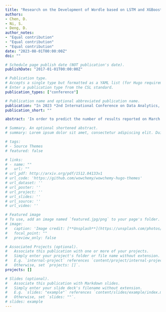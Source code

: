 ```yaml
---
title: "Research on the Development of Wordle based on LSTM and XGBoost"
authors:
- Chen, D.
- Ni, S.
- Deng, D.
author_notes:
- "Equal contribution"
- "Equal contribution"
- "Equal contribution"
date: "2023-08-01T00:00:00Z"
doi: ""

# Schedule page publish date (NOT publication's date).
publishDate: "2017-01-01T00:00:00Z"

# Publication type.
# Accepts a single type but formatted as a YAML list (for Hugo requirements).
# Enter a publication type from the CSL standard.
publication_types: ["conference"]

# Publication name and optional abbreviated publication name.
publication: "In 2023 *2nd International Conference on Data Analytics, Computing and Artificial Intelligence (ICDACAI)*, p. 2171. IEEE"
publication_short: ""

abstract: 'In order to predict the number of results reported on March 1, 2023, this study first selects the LSTM algorithm for model training according to the number of reports per day. LSTM is an improved recurrent neural network, which can solve the problem of long-distance dependence which can not be handled by other neural networks. In this study, the processing data of the reported scores of the model were trained and the number was predicted by iterative method until March 1 (2023). After 150 times of independent model training, the prediction interval is [20745.72 22914.74]. In addition, from the linear regression of the proportion of hard patterns and lexical attributes, this study also found that there was no correlation between the proportion of hard patterns and target words. Model II: in order to obtain the percentage distribution of specific words with a given date, seven independent XGBoost models were trained in this study. The R2 of the model is 0.68, which can be predicted accurately and the uncertainty is low. In this paper, "weird" is applied to the model, and a predicted percentage distribution is obtained, indicating that Errie should be regarded as a problematic word.'

# Summary. An optional shortened abstract.
# summary: Lorem ipsum dolor sit amet, consectetur adipiscing elit. Duis posuere tellus ac convallis placerat. Proin tincidunt magna sed ex sollicitudin condimentum.

# tags:
# - Source Themes
# featured: false

# links:
# - name: ""
#   url: ""
# url_pdf: http://arxiv.org/pdf/1512.04133v1
# url_code: 'https://github.com/wowchemy/wowchemy-hugo-themes'
# url_dataset: ''
# url_poster: ''
# url_project: ''
# url_slides: ''
# url_source: ''
# url_video: ''

# Featured image
# To use, add an image named `featured.jpg/png` to your page's folder. 
# image:
#   caption: 'Image credit: [**Unsplash**](https://unsplash.com/photos/jdD8gXaTZsc)'
#   focal_point: ""
#   preview_only: false

# Associated Projects (optional).
#   Associate this publication with one or more of your projects.
#   Simply enter your project's folder or file name without extension.
#   E.g. `internal-project` references `content/project/internal-project/index.md`.
#   Otherwise, set `projects: []`.
projects: []

# Slides (optional).
#   Associate this publication with Markdown slides.
#   Simply enter your slide deck's filename without extension.
#   E.g. `slides: "example"` references `content/slides/example/index.md`.
#   Otherwise, set `slides: ""`.
# slides: example
---
```

<!-- 
{{% callout note %}}
Click the *Cite* button above to demo the feature to enable visitors to import publication metadata into their reference management software.
{{% /callout %}}

{{% callout note %}}
Create your slides in Markdown - click the *Slides* button to check out the example.
{{% /callout %}}

Add the publication's **full text** or **supplementary notes** here. You can use rich formatting such as including [code, math, and images](https://wowchemy.com/docs/content/writing-markdown-latex/). -->
